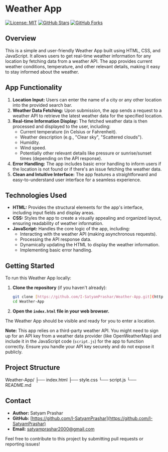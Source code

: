# Weather App

[![License: MIT](https://img.shields.io/badge/License-MIT-yellow.svg)](https://opensource.org/licenses/MIT)
[![GitHub Stars](https://img.shields.io/github/stars/I-SatyamPrashar/Weather-App?style=social)](https://github.com/I-SatyamPrashar/Weather-App/stargazers)
[![GitHub Forks](https://img.shields.io/github/forks/I-SatyamPrashar/Weather-App?style=social)](https://github.com/I-SatyamPrashar/Weather-App/network/members)

## Overview

This is a simple and user-friendly Weather App built using HTML, CSS, and JavaScript. It allows users to get real-time weather information for any location by fetching data from a weather API. The app provides current weather conditions, temperature, and other relevant details, making it easy to stay informed about the weather.

## App Functionality

1.  **Location Input:** Users can enter the name of a city or any other location into the provided search bar.
2.  **Weather Data Fetching:** Upon submission, the app sends a request to a weather API to retrieve the latest weather data for the specified location.
3.  **Real-time Information Display:** The fetched weather data is then processed and displayed to the user, including:
    - Current temperature (in Celsius or Fahrenheit).
    - Weather description (e.g., "Clear sky", "Scattered clouds").
    - Humidity.
    - Wind speed.
    - Potentially other relevant details like pressure or sunrise/sunset times (depending on the API response).
4.  **Error Handling:** The app includes basic error handling to inform users if the location is not found or if there's an issue fetching the weather data.
5.  **Clean and Intuitive Interface:** The app features a straightforward and easy-to-understand user interface for a seamless experience.

## Technologies Used

- **HTML:** Provides the structural elements for the app's interface, including input fields and display areas.
- **CSS:** Styles the app to create a visually appealing and organized layout, ensuring readability of weather information.
- **JavaScript:** Handles the core logic of the app, including:
    - Interacting with the weather API (making asynchronous requests).
    - Processing the API response data.
    - Dynamically updating the HTML to display the weather information.
    - Implementing basic error handling.

## Getting Started

To run this Weather App locally:

1.  **Clone the repository** (if you haven't already):
    ```bash
    git clone [https://github.com/I-SatyamPrashar/Weather-App.git](https://github.com/I-SatyamPrashar/Weather-App.git)
    cd Weather-App
    ```
2.  **Open the `index.html` file in your web browser.**

   The Weather App should be visible and ready for you to enter a location.

**Note:** This app relies on a third-party weather API. You might need to sign up for an API key from a weather data provider (like OpenWeatherMap) and include it in the JavaScript code (`script.js`) for the app to function correctly. Ensure you handle your API key securely and do not expose it publicly.

## Project Structure
Weather-App/
├── index.html
├── style.css
└── script.js
└── README.md
## Contact

- **Author:** Satyam Prashar
- **GitHub:** [https://github.com/I-SatyamPrashar](https://github.com/I-SatyamPrashar)
- **Email:** satyamprashar2000@gmail.com

Feel free to contribute to this project by submitting pull requests or reporting issues!
```
